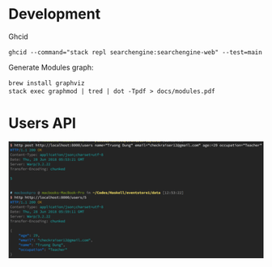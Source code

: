 # Development

Ghcid

```
ghcid --command="stack repl searchengine:searchengine-web" --test=main
```

Generate Modules graph:
```
brew install graphviz
stack exec graphmod | tred | dot -Tpdf > docs/modules.pdf
```

# Users API

![screenshot](docs/users_api.png)
